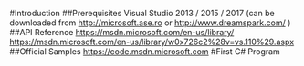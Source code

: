 #Introduction
##Prerequisites
Visual Studio 2013 / 2015 / 2017 (can be downloaded from http://microsoft.ase.ro or http://www.dreamspark.com/ )
##API Reference
https://msdn.microsoft.com/en-us/library/
https://msdn.microsoft.com/en-us/library/w0x726c2%28v=vs.110%29.aspx
##Official Samples
https://code.msdn.microsoft.com
#First C# Program


